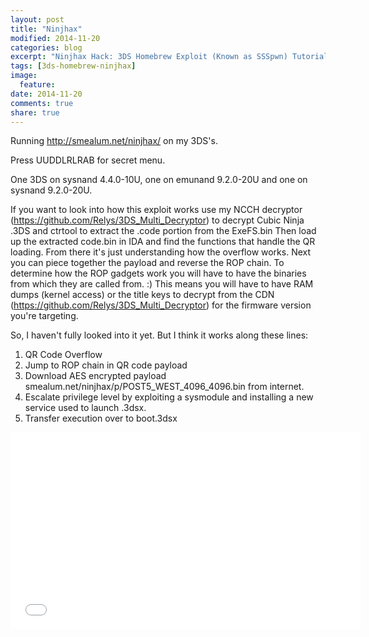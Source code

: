 ```yaml
---
layout: post
title: "Ninjhax"
modified: 2014-11-20
categories: blog
excerpt: "Ninjhax Hack: 3DS Homebrew Exploit (Known as SSSpwn) Tutorial."
tags: [3ds-homebrew-ninjhax]
image:
  feature:
date: 2014-11-20
comments: true
share: true
---
```

Running http://smealum.net/ninjhax/ on my 3DS's.

Press UUDDLRLRAB for secret menu.

One 3DS on sysnand 4.4.0-10U, one on emunand 9.2.0-20U and one on sysnand 9.2.0-20U.

If you want to look into how this exploit works use my NCCH decryptor (https://github.com/Relys/3DS_Multi_Decryptor) to decrypt Cubic Ninja .3DS and ctrtool to extract the .code portion from the ExeFS.bin Then load up the extracted code.bin in IDA and find the functions that handle the QR loading. From there it's just understanding how the overflow works. Next you can piece together the payload and reverse the ROP chain. To determine how the ROP gadgets work you will have to have the binaries from which they are called from. :)  This means you will have to have RAM dumps (kernel access) or the title keys to decrypt from the CDN (https://github.com/Relys/3DS_Multi_Decryptor) for the firmware version you're targeting.

So, I haven't fully looked into it yet. But I think it works along these lines:
1. QR Code Overflow
2. Jump to ROP chain in QR code payload
3. Download AES encrypted payload smealum.net/ninjhax/p/POST5_WEST_4096_4096.bin from internet.
4. Escalate privilege level by exploiting a sysmodule and installing a new service used to launch .3dsx.
5. Transfer execution over to boot.3dsx

<iframe width="560" height="315" src="//www.youtube.com/embed/Kev-C6m1P9o" frameborder="0"> </iframe>


